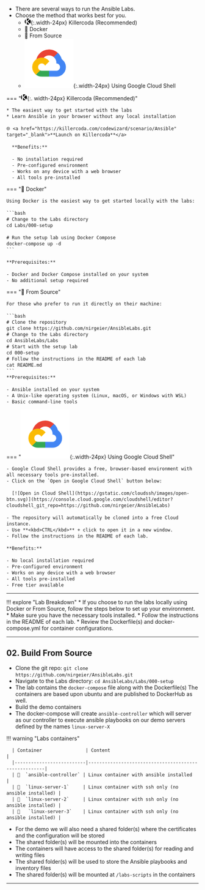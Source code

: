 * There are several ways to run the Ansible Labs. 
* Choose the method that works best for you.
    * ![](../assets/images/killercoda-icon.png){:.width-24px} Killercoda  (Recommended)
    * 🐳 Docker
    * 📜 From Source
    * ![](../assets/images/gcp.png){:.width-24px} Using Google Cloud Shell


=== "![](../assets/images/killercoda-icon.png){:. width-24px} Killercoda  (Recommended)"

    * The easiest way to get started with the labs
    * Learn Ansible in your browser without any local installation

    🌐 <a href="https://killercoda.com/codewizard/scenario/Ansible" target="_blank">**Launch on Killercoda**</a>

      **Benefits:**

      - No installation required
      - Pre-configured environment
      - Works on any device with a web browser
      - All tools pre-installed
       
=== "🐳 Docker"

    Using Docker is the easiest way to get started locally with the labs:

    ```bash
    # Change to the Labs directory
    cd Labs/000-setup

    # Run the setup lab using Docker Compose
    docker-compose up -d
    ```

    **Prerequisites:**

    - Docker and Docker Compose installed on your system
    - No additional setup required

=== "📜 From Source"

    For those who prefer to run it directly on their machine:

    ```bash
    # Clone the repository
    git clone https://github.com/nirgeier/AnsibleLabs.git
    # Change to the Labs directory
    cd AnsibleLabs/Labs
    # Start with the setup lab
    cd 000-setup
    # Follow the instructions in the README of each lab
    cat README.md
    ```
    **Prerequisites:**

    - Ansible installed on your system
    - A Unix-like operating system (Linux, macOS, or Windows with WSL)
    - Basic command-line tools

=== "![](../assets/images/gcp.png){:.width-24px} Using Google Cloud Shell"
  
    - Google Cloud Shell provides a free, browser-based environment with all necessary tools pre-installed.
    - Click on the `Open in Google Cloud Shell` button below:

      [![Open in Cloud Shell](https://gstatic.com/cloudssh/images/open-btn.svg)](https://console.cloud.google.com/cloudshell/editor?cloudshell_git_repo=https://github.com/nirgeier/AnsibleLabs)

    - The repository will automatically be cloned into a free Cloud instance.
    - Use **<kbd>CTRL</kbd>** + click to open it in a new window.
    - Follow the instructions in the README of each lab.
    
    **Benefits:**

    - No local installation required
    - Pre-configured environment
    - Works on any device with a web browser
    - All tools pre-installed
    - Free tier available

---

!!! explore "Lab Breakdown"
      * If you choose to run the labs locally using Docker or From Source, follow the steps below to set up your environment.
      * Make sure you have the necessary tools installed.
      * Follow the instructions in the README of each lab.
      * Review the Dockerfile(s) and docker-compose.yml for container configurations.

---

## 02. Build From Source

- Clone the git repo: `git clone https://github.com/nirgeier/AnsibleLabs.git`
- Navigate to the Labs directory: `cd AnsibleLabs/Labs/000-setup`
- The lab contains the `docker-compose` file along with the Dockerfile(s)
  The containers are based upon ubuntu and are published to DockerHub as well.
- Build the demo containers
- The docker-compose will create `ansible-controller` which will server as our controller to execute ansible playbooks on our demo servers defined by the names `linux-server-X`

!!! warning "Labs containers"
      
      | Container                | Content                                              |
      |--------------------------|------------------------------------------------------|
      | 🐳  `ansible-controller` | Linux container with ansible installed               |
      | 🐳  `linux-server-1`     | Linux container with ssh only (no ansible installed) |
      | 🐳  `linux-server-2`     | Linux container with ssh only (no ansible installed) |
      | 🐳   `linux-server-3`    | Linux container with ssh only (no ansible installed) |

* For the demo we will also need a shared folder(s) where the certificates and the configuration will be stored
* The shared folder(s) will be mounted into the containers
* The containers will have access to the shared folder(s) for reading and writing files
* The shared folder(s) will be used to store the Ansible playbooks and inventory files
* The shared folder(s) will be mounted at `/labs-scripts` in the containers

---
